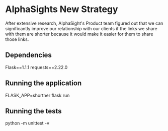 # AlphaSights New Strategy

After extensive research, AlphaSight's Product team figured out that we can significantly improve our relationship with our clients if the links we share with them are shorter because it would make it easier for them to share those links.

## Dependencies
Flask==1.1.1
requests==2.22.0

## Running the application
FLASK_APP=shortner flask run

## Running the tests
python -m  unittest -v
